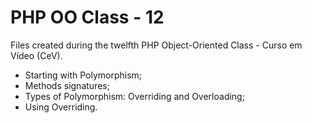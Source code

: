 # PHP OO Class - 12
Files created during the twelfth PHP Object-Oriented Class - Curso em Vídeo (CeV).

- Starting with Polymorphism;
- Methods signatures;
- Types of Polymorphism: Overriding and Overloading;
- Using Overriding.